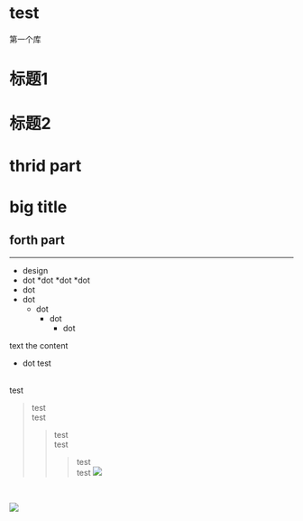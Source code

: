 # test
第一个库
# 标题1
# 标题2
# thrid part
big title
=======
## forth part

-----
* design
* dot
  *dot
     *dot
       *dot
 * dot
* dot
  * dot
    * dot
      * dot
     
  
 text
 the content
* dot
test
 <br>
 test
 
> test <br> test
>> test <br> test
>>> test <br> test
![](http://www.baidu.com/img/bdlogo.gif)
<br>

![](http://www.baidu.com/img/bdlogo.gif)
